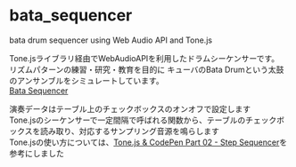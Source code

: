 # bata_sequencer
bata drum sequencer using Web Audio API and Tone.js

Tone.jsライブラリ経由でWebAudioAPIを利用したドラムシーケンサーです。<br>
リズムパターンの練習・研究・教育を目的に
キューバのBata Drumという太鼓のアンサンブルをシミュレートしています。<br>
[Bata Sequencer](https://ryjkmr.github.io/bata_sequencer/)<br>

演奏データはテーブル上のチェックボックスのオンオフで設定します<br>
Tone.jsのシーケンサーで一定間隔で呼ばれる関数から、テーブルのチェックボックスを読み取り、対応するサンプリング音源を鳴らします<br>
Tone.jsの使い方については、[Tone.js & CodePen Part 02 - Step Sequencer](https://www.youtube.com/watch?v=Dxxkma4F-oA&t=19s)を参考にしました<br>


